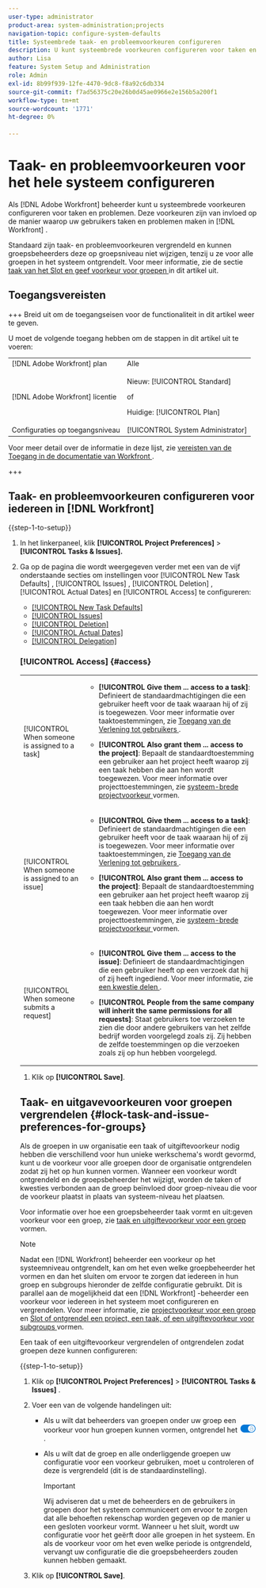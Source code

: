 ```yaml
---
user-type: administrator
product-area: system-administration;projects
navigation-topic: configure-system-defaults
title: Systeembrede taak- en probleemvoorkeuren configureren
description: U kunt systeembrede voorkeuren configureren voor taken en problemen. Deze voorkeuren zijn van invloed op de manier waarop gebruikers taken en problemen in Workfront maken.
author: Lisa
feature: System Setup and Administration
role: Admin
exl-id: 8b99f939-12fe-4470-9dc8-f8a92c6db334
source-git-commit: f7ad56375c20e26b0d45ae0966e2e156b5a200f1
workflow-type: tm+mt
source-wordcount: '1771'
ht-degree: 0%

---
```


# Taak- en probleemvoorkeuren voor het hele systeem configureren

<!-- Audited: 2/2024 -->

<!--DON'T DELETE, DRAFT OR HIDE THIS ARTICLE. IT IS LINKED TO THE PRODUCT, THROUGH THE CONTEXT SENSITIVE HELP LINKS.
Linked to Converting Issues.-->

Als [!DNL Adobe Workfront] beheerder kunt u systeembrede voorkeuren configureren voor taken en problemen. Deze voorkeuren zijn van invloed op de manier waarop uw gebruikers taken en problemen maken in [!DNL Workfront] .

Standaard zijn taak- en probleemvoorkeuren vergrendeld en kunnen groepsbeheerders deze op groepsniveau niet wijzigen, tenzij u ze voor alle groepen in het systeem ontgrendelt. Voor meer informatie, zie de sectie [ taak van het Slot en geef voorkeur voor groepen ](#lock-task-and-issue-preferences-for-groups) in dit artikel uit.


## Toegangsvereisten

+++ Breid uit om de toegangseisen voor de functionaliteit in dit artikel weer te geven.

U moet de volgende toegang hebben om de stappen in dit artikel uit te voeren:

<table style="table-layout:auto"> 
 <col> 
 <col> 
 <tbody> 
  <tr> 
   <td role="rowheader">[!DNL Adobe Workfront] plan</td> 
   <td>Alle</td> 
  </tr> 
  <tr> 
   <td role="rowheader">[!DNL Adobe Workfront] licentie</td> 
   <td><p>Nieuw: [!UICONTROL Standard]</p>
   of
   <p>Huidige: [!UICONTROL Plan]</p></td> 
  </tr> 
  <tr> 
   <td role="rowheader">Configuraties op toegangsniveau</td> 
   <td>[!UICONTROL System Administrator]</td>
  </tr> 
 </tbody> 
</table>

Voor meer detail over de informatie in deze lijst, zie [ vereisten van de Toegang in de documentatie van Workfront ](/help/quicksilver/administration-and-setup/add-users/access-levels-and-object-permissions/access-level-requirements-in-documentation.md).

+++

## Taak- en probleemvoorkeuren configureren voor iedereen in [!DNL Workfront]

{{step-1-to-setup}}

1. In het linkerpaneel, klik **[!UICONTROL Project Preferences]** > **[!UICONTROL Tasks & Issues].**

1. Ga op de pagina die wordt weergegeven verder met een van de vijf onderstaande secties om instellingen voor [!UICONTROL New Task Defaults] , [!UICONTROL Issues] , [!UICONTROL Deletion] , [!UICONTROL Actual Dates] en [!UICONTROL Access] te configureren:

   * [[!UICONTROL New Task Defaults]](#new-task-defaults)
   * [[!UICONTROL Issues]](#issues)
   * [[!UICONTROL Deletion]](#deletion)
   * [[!UICONTROL Actual Dates]](#actual-dates)
   * [[!UICONTROL Delegation]](#delegation)

   <!--
<li class="preview" data-mc-conditions="QuicksilverOrClassic.Draft mode"><a href="#work-on-it" class="MCXref xref"> werk op het </a> </li>
  —&gt;

* [[!UICONTROL Access]](#access)

### [!UICONTROL New Task Defaults] {#new-task-defaults}

<table style="table-layout:auto"> 
  <col> 
  <col> 
  <tbody> 
    <tr> 
    <td role="rowheader">[!UICONTROL Start Date]</td> 
    <td> <p>Bepaalt de standaardbegindatum voor nieuwe taken voor projectmanagers. De begindatum voor nieuwe taken kan ofwel de geplande startdatum van het project zijn, ofwel de dag waarop de taak wordt gemaakt.</p> </td> 
    </tr> 
    <tr> 
    <td role="rowheader"> <p>[!UICONTROL Duration Type] </p> </td> 
    <td> <p>Bepaalt het verband tussen het aantal middelen (en hun toewijzingspercentage) en de duur of de totale inspanning voor de taak. Voor meer informatie, zie {de Duur van de Taak 0} en de Types van Duur </a><a href="../../../manage-work/tasks/taskdurtn/task-duration-duration-type.md" class="MCXref xref"></p> </td> 
    </tr> 
    <tr> 
    <td role="rowheader">[!UICONTROL Revenue Type]</td> 
    <td> <p>Berekent de geplande en werkelijke inkomstenramingen voor een taak. Wanneer <strong>[!UICONTROL Revenue Type]</strong> wordt geplaatst aan <strong>[!UICONTROL Not Billable]</strong>, produceren de geplande uren en de daadwerkelijke geregistreerde uren geen opbrengstraming voor de taak, en het werk aan de taak draagt niet aan project-vlakke opbrengst bij.</p> </td> 
    </tr> 
    <tr> 
    <td role="rowheader">[!UICONTROL Cost Type]</td> 
    <td> <p>Berekent geplande en daadwerkelijke kostenramingen voor een taak. Wanneer deze waarde op <strong>[!UICONTROL No Cost]</strong> is ingesteld, genereren de geplande uren en de werkelijk geregistreerde uren geen geplande of feitelijke kostenraming voor de taak en dragen de werkzaamheden aan de taak niet bij aan de kosten op projectniveau.</p> </td> 
    </tr> 
  </tbody> 
</table>

### Problemen {#issues}

<table style="table-layout:auto"> 
  <col> 
  <col> 
  <tbody> 
    <tr> 
    <td role="rowheader">[!UICONTROL Automatically update Resolvable Issue status when the status of the Resolving Object changes]</td> 
    <td> <p>Wanneer iemand een kwestie in een project of een taak omzet, zowel worden de originele kwestie als het omgezette project of de taak het oplossen van voorwerpen. Met deze instelling kunt u de resolutie van het oorspronkelijke probleem correleren met de resolutie van het oplosbare object. Voor meer informatie over het oplossen van voorwerpen, zie <a href="../../../manage-work/issues/convert-issues/resolving-and-resolvable-objects.md" class="MCXref xref"> Overzicht van het Oplossen van en Oplosbare Voorwerpen </a>.</p> <p>Deze instelling heeft alleen effect als de optie <strong>[!UICONTROL Keep the original issue and tie its resolution to the task]</strong> is geselecteerd.</p> 
      <ul> 
      <li>Wanneer deze instelling is ingeschakeld, kunt u aangepaste statussen maken met dezelfde sleutel voor zowel uitgaven als projecten of taken. Wanneer het project of de taak (als oplosbaar voorwerp) in de douanestatus verandert, weerspiegelt de verandering ook de status van de kwestie. De statussleutel moet gelijk zijn voor de uitgave en project- of taakstatus.</li> 
      <li>Als deze instelling is uitgeschakeld, wordt de status van het oplossen van objecten automatisch ingesteld op de standaardstatus in plaats van op de status Aangepast. Voor meer informatie over de standaardstatussen, zie <a href="../../../administration-and-setup/customize-workfront/creating-custom-status-and-priority-labels/issue-statuses.md" class="MCXref xref"> Toegang tot de lijst van de statussen van de systeemkwestie </a>.</li> 
      </ul> </td> 
    </tr> 
    <tr> 
    <td role="rowheader">[!UICONTROL When converting an issue to a task]</td> 
    <td> <p>Met de instellingen in dit gedeelte wordt bepaald wat er gebeurt tijdens het conversieproces van uitgave tot taak:</p> 
      <ul> 
      <li> <p><strong>[!UICONTROL Keep the original issue and tie its resolution to the task]</strong>: Wanneer u de uitgave converteert, blijft deze zichtbaar als een uitgave totdat de taak is voltooid. De status van de uitgave verandert automatisch in [!UICONTROL Closed] wanneer de taak is voltooid. Als deze optie is uitgeschakeld, wordt de uitgave verwijderd.</p> <p><b> NOTA </b>:  <p>Gebruikers zonder toegang of machtigingen om problemen te verwijderen, kunnen de uitgave niet verwijderen omdat ze deze converteren, ongeacht de status van deze instelling. Voor informatie over toegang en toestemmingen tot kwesties, zie:</p> 
        <ul> 
          <li> <p><a href="../../../administration-and-setup/add-users/configure-and-grant-access/grant-access-issues.md" class="MCXref xref"> de toegang van de Verlening tot kwesties </a> </p> </li> 
          <li> <p><a href="../../../workfront-basics/grant-and-request-access-to-objects/share-an-issue.md" class="MCXref xref"> Een uitgave delen </a> </p> </li> 
        </ul> </p> </li> 
      <li><strong>[!UICONTROL Allow Primary Contact to have access to the task]</strong>: Geeft de primaire contactpersoon (maker van de uitgave) toegang tot de taak om de taak te beoordelen, op de hoogte te blijven van de voortgang van de taak en opmerkingen te maken over de sectie Updates van de taak.</li> 
      <li> <p><strong>[!UICONTROL Allow these settings to be changed during conversion]</strong>: Hiermee kan de gebruiker die de uitgave converteert, deze opties wijzigen tijdens de conversie van een uitgave naar een taak.</p></li> 
      </ul> </td> 
    </tr> 
    <tr> 
    <td role="rowheader">[!UICONTROL When converting an issue to a project]</td> 
    <td> <p>Met de instellingen in deze sectie wordt bepaald wat er gebeurt tijdens het conversieproces van uitgave naar project:</p> 
      <ul> 
      <li> <p><strong>[!UICONTROL Keep the original issue and tie its resolution to the project]</strong>: Wanneer u de uitgave omzet, blijft het zichtbaar als een kwestie tot het project volledig is. De status van de uitgave verandert automatisch in [!UICONTROL Closed] wanneer het project is voltooid. Als deze optie is uitgeschakeld, wordt de uitgave verwijderd. </p> <p><b> NOTA </b>:  <p>Gebruikers zonder toegang of machtigingen om problemen te verwijderen, kunnen de uitgave niet verwijderen omdat ze deze converteren, ongeacht de status van deze instelling. Voor informatie over toegang en toestemmingen tot kwesties, zie:</p> 
        <ul> 
          <li> <p><a href="../../../administration-and-setup/add-users/configure-and-grant-access/grant-access-issues.md" class="MCXref xref"> de toegang van de Verlening tot kwesties </a> </p> </li> 
          <li> <p><a href="../../../workfront-basics/grant-and-request-access-to-objects/share-an-issue.md" class="MCXref xref"> Een uitgave delen </a> </p> </li> 
        </ul> </p> </li> 
      <li><strong>[!UICONTROL Allow Primary Contact to have access to the project]</strong>: Geeft de primaire contactpersoon (maker van de uitgave) toegang tot het project om het project te beoordelen, op de hoogte te blijven van de voortgang van het project en opmerkingen te maken over de sectie Updates van het project.</li> 
      <li><strong>[!UICONTROL Allow these settings to be changed during conversion]</strong>: Hiermee kan de gebruiker die de uitgave converteert, de weergegeven opties wijzigen tijdens de conversie van een uitgave naar een project.</li> 
      </ul> </td>
    </tr> 
  </tbody> 
  </table>

### [!UICONTROL Deletion] {#deletion}

**[!UICONTROL Allow users to delete tasks & issues with logged hours]**: Hiermee kunt u bepalen of u het verwijderen van taken of problemen toestaat waarbij uren worden geregistreerd. Deze optie is standaard ingeschakeld.

>[!TIP]
>
>Deze instelling is ook van toepassing op het verwijderen van projecten die taken of problemen hebben met het aantal uren dat is aangemeld. Deze instelling is niet van toepassing op het verwijderen van projecten waarbij de tijd rechtstreeks voor het project wordt vastgelegd.

* Als deze optie is geselecteerd, ontvangt u een informatieve waarschuwing wanneer u een taak of uitgave verwijdert. De waarschuwing herinnert u eraan dat als de taak of de kwestie uren het programma heeft geopend, zij of naar het project zullen worden verplaatst of worden geschrapt. U kunt configureren of de uren worden verwijderd of naar het project worden verplaatst in het [!UICONTROL Timesheet & Hours Preferences] -gebied van [!UICONTROL Setup] . Nadat u hebt bevestigd dat u de waarschuwing hebt gezien, wordt de taak of het probleem verwijderd. Voor meer informatie over het vormen van de Voorkeur van Timesheet &amp; van Uren, zie [ timesheet en uurvoorkeur ](../../../administration-and-setup/set-up-workfront/configure-timesheets-schedules/timesheet-and-hour-preferences.md) vormen.

  >[!TIP]
  >
  >Wanneer u een project verwijdert met taken en problemen die het programma &#39;uren&#39; hebben geopend, worden de geregistreerde uren verwijderd of behouden volgens de instellingen in het [!UICONTROL Timesheet & Hours Preferences] -gebied van [!UICONTROL Setup] . Het waarschuwingsbericht wordt niet weergegeven wanneer u een project verwijdert.

* Wanneer u deze optie deselecteert, ontvangt u een prohibitieve waarschuwing wanneer u een taak of een kwestie met geregistreerde uren schrapt, of wanneer u een project met uren schrapt die voor zijn taken of kwesties worden geregistreerd. De waarschuwing geeft aan dat de beheerder het niet toestaat dat taken of problemen met geregistreerde uren worden verwijderd. De taken, de kwesties, of de projecten die uren hebben voor taken en kwesties worden geregistreerd kunnen niet worden geschrapt.

### [!UICONTROL Actual Dates] {#actual-dates}

<table style="table-layout:auto"> 
  <col> 
  <col> 
  <tbody> 
    <tr> 
    <td role="rowheader">[!UICONTROL When a task or issue goes from "New" to "In Progress," set the Actual Start Date to]</td> 
    <td> <p>Selecteer een van de volgende opties wanneer de werkelijke begindatum wordt opgenomen in [!DNL Workfront] wanneer een taak of uitgave van <strong>[!UICONTROL New]</strong> naar <strong>[!UICONTROL In Progress]</strong> gaat:</p> 
      <ul> 
      <li><strong>[!UICONTROL Now]:</strong> De werkelijke begindatum wordt ingesteld op de huidige datum.</li> 
      <li><strong>[!UICONTROL The Planned Start Date]:</strong> De werkelijke begindatum wordt ingesteld op de geplande begindatum van de taak of uitgave.</li> 
      </ul> </td> 
    </tr> 
    <tr> 
    <td role="rowheader">[!UICONTROL When a task or issue is completed, set the Actual Completion Date to]</td> 
    <td> <p>Selecteer een van de volgende opties als de werkelijke afwerkingsdatum wordt opgenomen in [!DNL Workfront] wanneer een taak of uitgave is voltooid:</p> 
      <ul> 
      <li><strong>[!UICONTROL Now]:</strong> De datum van feitelijke voltooiing wordt geplaatst aan de huidige datum.</li> 
      <li> <p><strong>[!UICONTROL The Planned Completion Date]: </strong> De datum van daadwerkelijke voltooiing wordt geplaatst aan de Geplande Datum van Voltooiing van de taak of de kwestie.</p> </li> 
      </ul> </td> 
    </tr> 
  </tbody> 
</table>

### Delegatie

Als u de instelling **[!UICONTROL Allow users to delegate their tasks & issues]** inschakelt, kunnen alle gebruikers tijdelijk hun werk delegeren aan anderen.

Wanneer deze instelling is ingeschakeld, kunnen gebruikers het volgende zien:

* De [!UICONTROL **Afgevaardigde**] verbinding in hun [!UICONTROL My Work], [!UICONTROL My Tasks], of [!UICONTROL My Issues] widgets in het [!UICONTROL Home] gebied. Zij kunnen taak delegeren en taken van daar uitgeven.

  >[!NOTE]
  >
  >  De [!UICONTROL **toestemmingen van de Afgevaardigde**] verbinding wordt altijd toegelaten in het [!UICONTROL Home] gebied.

* Een indicatie dat een taak of kwestie aan een andere gebruiker in het [!UICONTROL Assignments and delegations] gebied in de taak of uitgiftekopbal wordt gedelegeerd.
* Een indicatie dat een taak of kwestie aan een andere gebruiker in hun [!UICONTROL My Work] widget in [!UICONTROL Home] wordt gedelegeerd.

  Als u de instelling [!UICONTROL Allow users to delegate their tasks & issues] uitschakelt, worden de delegaties die momenteel zijn gepland, gestopt en ontvangen de gedelegeerde gebruikers een e-mail met de melding dat de delegatie is gestopt.

Raadpleeg de volgende artikelen voor informatie over het delegeren van werk aan anderen:

* [Overzicht van werkzaamheden delegeren](../../../manage-work/delegate-work/delegate-work-overview.md)
* [Taken en problemen delegeren](../../../manage-work/delegate-work/how-to-delegate-work.md)


<!--
<p><strong>Work On It</strong></p>
This was a Ninja story in Summer/Fall 2020 that may never be implemented Leaving it here drafted in case Ninja decides to add it.</p>
Here's what Jeremy Flores says on 12/1/20:</p>
I have not had a chance to follow up with customers to verify if this is still a need. It has not come up organically. I can follow up with a few customers, but overall I would say that we're probably safe to move on and just mark what we've done to support this as complete. It could still come up but I don't want to push it unless customers really want it.</p>
<p>You can replace the Work On It button with a Start button. When a user assigned to a task or issue clicks Start, the status and Actual Start Date of the work item update automatically, letting others know that the user started work.</p>
<p>Workfront's default Work On It button also signals that a user started work on a task or issue, but it doesn't update the status and Actual Start Date.</p>
<p>To switch to the Start button:</p>
<ol>
<li value="1"> <p>Select <strong>Change the Work On It button to a Start button to automatically update the status of an item</strong>.</p> </li>
<li value="2"> <p>In the lists of check boxes that display below this option, select one or more statuses for each work item type.</p> <p>With multiple statuses selected here, when a user clicks Start on a work item, a drop-down menu lets the user choose a status for the item.</p> </li>
</ol> <note type="note">
<ul class="preview">
<li>Making this change does not affect tasks and issues where the Actual Start Date was already updated. For these, the button displays as Work On It even if it is replaced with the Start button.</li>
<li>If you select New as a status for a work item type (in step 2 above), the Actual Start Date does not update when a user clicks the Start button and then chooses New. This is because a Workfront item is not yet in progress (therefore not yet started) when New is its current status.</li>
<li>This setting is not currently available in
<ul>
<li>The Workfront Mobile App</li>
<li>Workfront for Office 365</li>
<li>Workfront email notifications</li>
</ul></li>
<li>This setting can be configured both at the system level and at the Team level. Enabling the Start button for everyone in the system automatically disables the same setting at the Team level.</li>
<li>If the Work On It setting is enabled, then disabled, tasks and issues function with a Work On It button the way they did before.</li>
</ul>
</note>
-->

### [!UICONTROL Access] {#access}

<table style="table-layout:auto"> 
  <col> 
  <col> 
  <tbody> 
    <tr> 
    <td role="rowheader">[!UICONTROL When someone is assigned to a task]</td> 
    <td> 
      <ul> 
      <li><strong>[!UICONTROL Give them ... access to a task]</strong>: Definieert de standaardmachtigingen die een gebruiker heeft voor de taak waaraan hij of zij is toegewezen. Voor meer informatie over taaktoestemmingen, zie <a href="../../../administration-and-setup/add-users/configure-and-grant-access/grant-access-other-users.md" class="MCXref xref"> Toegang van de Verlening tot gebruikers </a>.</li> 
      <li> <p><strong>[!UICONTROL Also grant them ... access to the project]</strong>: Bepaalt de standaardtoestemming een gebruiker aan het project heeft waarop zij een taak hebben die aan hen wordt toegewezen. Voor meer informatie over projecttoestemmingen, zie <a href="../../../administration-and-setup/set-up-workfront/configure-system-defaults/set-project-preferences.md" class="MCXref xref"> systeem-brede projectvoorkeur </a> vormen.</p> </li> 
      </ul> </td> 
    </tr> 
    <tr> 
    <td role="rowheader">[!UICONTROL When someone is assigned to an issue]</td> 
    <td> 
      <ul> 
      <li><strong>[!UICONTROL Give them ... access to a task]</strong>: Definieert de standaardmachtigingen die een gebruiker heeft voor de taak waaraan hij of zij is toegewezen. Voor meer informatie over taaktoestemmingen, zie <a href="../../../administration-and-setup/add-users/configure-and-grant-access/grant-access-other-users.md" class="MCXref xref"> Toegang van de Verlening tot gebruikers </a>.</li> 
      <li> <p><strong>[!UICONTROL Also grant them ... access to the project]</strong>: Bepaalt de standaardtoestemming een gebruiker aan het project heeft waarop zij een taak hebben die aan hen wordt toegewezen. Voor meer informatie over projecttoestemmingen, zie <a href="../../../administration-and-setup/set-up-workfront/configure-system-defaults/set-project-preferences.md" class="MCXref xref"> systeem-brede projectvoorkeur </a> vormen.</p> </li> 
      </ul> </td> 
    </tr> 
    <tr> 
    <td role="rowheader">[!UICONTROL When someone submits a request]</td> 
    <td> 
      <ul> 
      <li><strong>[!UICONTROL Give them ... access to the issue]</strong>: Definieert de standaardmachtigingen die een gebruiker heeft op een verzoek dat hij of zij heeft ingediend. Voor meer informatie, zie <a href="../../../workfront-basics/grant-and-request-access-to-objects/share-an-issue.md" class="MCXref xref"> een kwestie delen </a>.</li> 
      <li> <p><strong>[!UICONTROL People from the same company will inherit the same permissions for all requests]</strong>: Staat gebruikers toe verzoeken te zien die door andere gebruikers van het zelfde bedrijf worden voorgelegd zoals zij. Zij hebben de zelfde toestemmingen op die verzoeken zoals zij op hun hebben voorgelegd.</p> </li> 
      </ul> </td> 
    </tr> 
  </tbody> 
</table>

1. Klik op **[!UICONTROL Save]**.

## Taak- en uitgavevoorkeuren voor groepen vergrendelen {#lock-task-and-issue-preferences-for-groups}

Als de groepen in uw organisatie een taak of uitgiftevoorkeur nodig hebben die verschillend voor hun unieke werkschema&#39;s wordt gevormd, kunt u de voorkeur voor alle groepen door de organisatie ontgrendelen zodat zij het op hun kunnen vormen. Wanneer een voorkeur wordt ontgrendeld en de groepsbeheerder het wijzigt, worden de taken of kwesties verbonden aan de groep beïnvloed door groep-niveau die voor de voorkeur plaatst in plaats van systeem-niveau het plaatsen.

Voor informatie over hoe een groepsbeheerder taak vormt en uit:geven voorkeur voor een groep, zie [ taak en uitgiftevoorkeur voor een groep ](../../../administration-and-setup/manage-groups/create-and-manage-groups/configure-task-issue-preferences-group.md) vormen.

>[!NOTE]
>
>Nadat een [!DNL Workfront] beheerder een voorkeur op het systeemniveau ontgrendelt, kan om het even welke groepbeheerder het vormen en dan het sluiten om ervoor te zorgen dat iedereen in hun groep en subgroups hieronder de zelfde configuratie gebruikt. Dit is parallel aan de mogelijkheid dat een [!DNL Workfront] -beheerder een voorkeur voor iedereen in het systeem moet configureren en vergrendelen. Voor meer informatie, zie [ projectvoorkeur voor een groep ](../../../administration-and-setup/manage-groups/create-and-manage-groups/configure-project-preferences-group.md) en [ Slot of ontgrendel een project, een taak, of een uitgiftevoorkeur voor subgroups ](../../../administration-and-setup/manage-groups/create-and-manage-groups/lock-or-unlock-a-group-preference.md) vormen.

Een taak of een uitgiftevoorkeur vergrendelen of ontgrendelen zodat groepen deze kunnen configureren:

{{step-1-to-setup}}

1. Klik op **[!UICONTROL Project Preferences]** > **[!UICONTROL Tasks & Issues]** .

1. Voer een van de volgende handelingen uit:

   * Als u wilt dat beheerders van groepen onder uw groep een voorkeur voor hun groepen kunnen vormen, ontgrendel het ![](assets/unlock-toggle-button.png).
   * Als u wilt dat de groep en alle onderliggende groepen uw configuratie voor een voorkeur gebruiken, moet u controleren of deze is vergrendeld (dit is de standaardinstelling).

     >[!IMPORTANT]
     >
     >Wij adviseren dat u met de beheerders en de gebruikers in groepen door het systeem communiceert om ervoor te zorgen dat alle behoeften rekenschap worden gegeven op de manier u een gesloten voorkeur vormt. Wanneer u het sluit, wordt uw configuratie voor het geërft door alle groepen in het systeem. En als de voorkeur voor om het even welke periode is ontgrendeld, vervangt uw configuratie die die groepsbeheerders zouden kunnen hebben gemaakt.

1. Klik op **[!UICONTROL Save]**.
